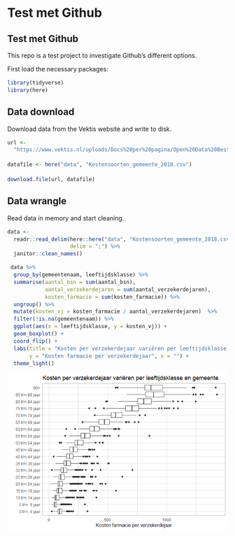 Test met Github
================

## Test met Github

This repo is a test project to investigate Github’s different options.

First load the necessary packages:

``` r
library(tidyverse)
library(here)
```

## Data download

Download data from the Vektis website and write to disk.

``` r
url <- 
  "https://www.vektis.nl/uploads/Docs%20per%20pagina/Open%20Data%20Bestanden/2018/Vektis%20Open%20Databestand%20Zorgverzekeringswet%202018%20-%20gemeente.csv"

datafile <- here("data", "Kostensoorten_gemeente_2018.csv")

download.file(url, datafile)
```

## Data wrangle

Read data in memory and start cleaning.

``` r
data <-
  readr::read_delim(here::here("data", "Kostensoorten_gemeente_2018.csv"),
                    delim = ";") %>%
  janitor::clean_names()
```

``` r
 data %>%
  group_by(gemeentenaam, leeftijdsklasse) %>% 
  summarise(aantal_bsn = sum(aantal_bsn),
            aantal_verzekerdejaren = sum(aantal_verzekerdejaren),
            kosten_farmacie = sum(kosten_farmacie)) %>% 
  ungroup() %>% 
  mutate(kosten_vj = kosten_farmacie / aantal_verzekerdejaren)  %>% 
  filter(!is.na(gemeentenaam)) %>% 
  ggplot(aes(x = leeftijdsklasse, y = kosten_vj)) +
  geom_boxplot() +
  coord_flip() +
  labs(title = "Kosten per verzekerdejaar variëren per leeftijdsklasse en gemeente",
       y = "Kosten farmacie per verzekerdejaar", x = "") +
  theme_light()
```

![](README_files/figure-gfm/plot-data-1.png)<!-- -->
